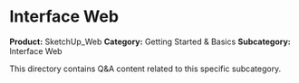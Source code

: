 # Interface Web

**Product:** SketchUp_Web
**Category:** Getting Started & Basics
**Subcategory:** Interface Web

This directory contains Q&A content related to this specific subcategory.
